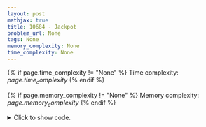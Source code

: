 ```yaml
---
layout: post
mathjax: true
title: 10684 - Jackpot
problem_url: None
tags: None
memory_complexity: None
time_complexity: None
---
```




{% if page.time_complexity != "None" %}
Time complexity: ${{ page.time_complexity }}$
{% endif %}

{% if page.memory_complexity != "None" %}
Memory complexity: ${{ page.memory_complexity }}$
{% endif %}

<details>
<summary>
<p style="display:inline">Click to show code.</p>
</summary>
```cpp
{% raw %}
using namespace std;
int N;
int dp[10010];
int v[10010];
int solve(void) {
  dp[0] = max(v[0], 0);
  for (int i = 1; i < N; ++i)
    dp[i] = max(v[i] + dp[i - 1], v[i]);
  return *max_element(dp, dp + N);
}
int main(void) {
  while (cin >> N and N != 0) {
    for (int i = 0; i < N; ++i)
      cin >> v[i];
    int ans = solve();
    if (ans > 0)
      cout << "The maximum winning streak is " << ans << ".\n";
    else
      cout << "Losing streak.\n";
  }
  return 0;
}

{% endraw %}
```
</details>


